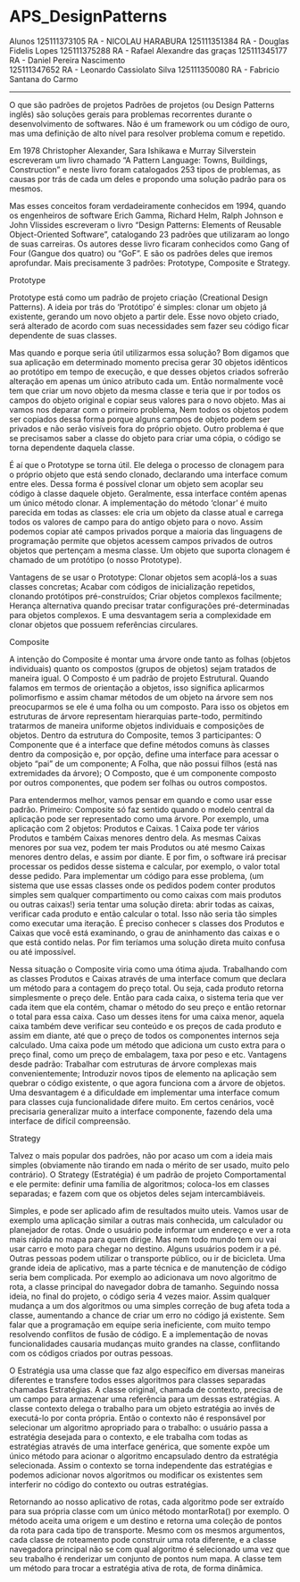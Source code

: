 # APS_DesignPatterns

Alunos 
125111373105 RA - NICOLAU HARABURA
125111351384 RA - Douglas Fidelis Lopes
125111375288 RA - Rafael Alexandre das graças
125111345177 RA - Daniel Pereira Nascimento    
125111347652 RA - Leonardo Cassiolato Silva
125111350080 RA - Fabricio Santana do Carmo

----------------------------------------------------------------------------------------------------------------------------------------------------------------------

O que são padrões de projetos
Padrões de projetos (ou Design Patterns inglês) são soluções gerais para problemas recorrentes durante o desenvolvimento de softwares. Não é um framework ou um código de ouro, mas uma definição de alto nível para resolver problema comum e repetido.

Em 1978 Christopher Alexander, Sara Ishikawa e Murray Silverstein escreveram um livro chamado “A Pattern Language: Towns, Buildings, Construction” e neste livro foram catalogados 253 tipos de problemas, as causas por trás de cada um deles e propondo uma solução padrão para os mesmos.

Mas esses conceitos foram verdadeiramente conhecidos em 1994, quando os engenheiros de software Erich Gamma, Richard Helm, Ralph Johnson e John Vlissides escreveram o livro “Design Patterns: Elements of Reusable Object-Oriented Software”, catalogando 23 padrões que utilizaram ao longo de suas carreiras. Os autores desse livro ficaram conhecidos como Gang of Four (Gangue dos quatro) ou “GoF”. E são os padrões deles que iremos aprofundar.  Mais precisamente 3 padrões: Prototype, Composite e Strategy.


Prototype

Prototype está como um padrão de projeto criação (Creational Design Patterns). A ideia por trás do ‘Protótipo’ é simples: clonar um objeto já existente, gerando um novo objeto a partir dele. Esse novo objeto criado, será alterado de acordo com suas necessidades sem fazer seu código ficar dependente de suas classes.

Mas quando e porque seria útil utilizarmos essa solução? Bom digamos que sua aplicação em determinado momento precisa gerar 30 objetos idênticos ao protótipo em tempo de execução, e que desses objetos criados sofrerão alteração em apenas um único atributo cada um. Então normalmente você tem que criar um novo objeto da mesma classe e teria que ir por todos os campos do objeto original e copiar seus valores para o novo objeto.  Mas ai vamos nos deparar com o primeiro problema, Nem todos os objetos podem ser copiados dessa forma porque alguns campos de objeto podem ser privados e não serão visíveis fora do próprio objeto. Outro problema é que se precisamos saber a classe do objeto para criar uma cópia, o código se torna dependente daquela classe.

É aí que o Prototype se torna útil. Ele delega o processo de clonagem para o próprio objeto que está sendo clonado, declarando uma interface comum entre eles. Dessa forma é possível clonar um objeto sem acoplar seu código à classe daquele objeto. Geralmente, essa interface contém apenas um único método clonar.
A implementação do método ‘clonar’ é muito parecida em todas as classes: ele cria um objeto da classe atual e carrega todos os valores de campo para do antigo objeto para o novo. Assim podemos copiar até campos privados porque a maioria das linguagens de programação permite que objetos acessem campos privados de outros objetos que pertençam a mesma classe. Um objeto que suporta clonagem é chamado de um protótipo (o nosso Prototype). 

Vantagens de se usar o Prototype: Clonar objetos sem acoplá-los a suas classes concretas; Acabar com códigos de inicialização repetidos, clonando protótipos pré-construídos; Criar objetos complexos facilmente; Herança alternativa quando precisar tratar configurações pré-determinadas para objetos complexos.
E uma desvantagem seria a complexidade em clonar objetos que possuem referências circulares.


Composite

A intenção do Composite é montar uma árvore onde tanto as folhas (objetos individuais) quanto os compostos (grupos de objetos) sejam tratados de maneira igual. O Composto é um padrão de projeto Estrutural. Quando falamos em termos de orientação a objetos, isso significa aplicarmos polimorfismo e assim chamar métodos de um objeto na árvore sem nos preocuparmos se ele é uma folha ou um composto.
Para isso os objetos em estruturas de árvore representam hierarquias parte-todo, permitindo tratarmos de maneira uniforme objetos individuais e composições de objetos.
Dentro da estrutura do Composite, temos 3 participantes: O Componente que é a interface que define métodos comuns às classes dentro da composição e, por opção, define uma interface para acessar o objeto “pai” de um componente; A Folha, que não possui filhos (está nas extremidades da árvore); O Composto, que é um componente composto por outros componentes, que podem ser folhas ou outros compostos.

Para entendermos melhor, vamos pensar em quando e como usar esse padrão. Primeiro: Composite só faz sentido quando o modelo central da aplicação pode ser representado como uma árvore. Por exemplo, uma aplicação com 2 objetos: Produtos e Caixas. 1 Caixa pode ter vários Produtos e também Caixas menores dentro dela. As mesmas Caixas menores por sua vez, podem ter mais Produtos ou até mesmo Caixas menores dentro delas, e assim por diante. E por fim, o software irá precisar processar os pedidos desse sistema e calcular, por exemplo, o valor total desse pedido.
Para implementar um código para esse problema, (um sistema que use essas classes onde os pedidos podem conter produtos simples sem qualquer compartimento ou como caixas com mais produtos ou outras caixas!) seria tentar uma solução direta: abrir todas as caixas, verificar cada produto e então calcular o total. Isso não seria tão simples como executar uma iteração. É preciso conhecer s classes dos Produtos e Caixas que você está examinando, o grau de aninhamento das caixas e o que está contido nelas. Por fim teríamos uma solução direta muito confusa ou até impossível.

Nessa situação o Composite viria como uma ótima ajuda. Trabalhando com as classes Produtos e Caixas através de uma interface comum que declara um método para a contagem do preço total. Ou seja, cada produto retorna simplesmente o preço dele. Então para cada caixa, o sistema teria que ver cada item que ela contém, chamar o método do seu preço e então retornar o total para essa caixa. Caso um desses itens for uma caixa menor, aquela caixa também deve verificar seu conteúdo e os preços de cada produto e assim em diante, até que o preço de todos os componentes internos seja calculado. Uma caixa pode um método que adiciona um custo extra para o preço final, como um preço de embalagem, taxa por peso e etc.
Vantagens desde padrão: Trabalhar com estruturas de árvore complexas mais convenientemente; Introduzir novos tipos de elemento na aplicação sem quebrar o código existente, o que agora funciona com a árvore de objetos.
Uma desvantagem é a dificuldade em implementar uma interface comum para classes cuja funcionalidade difere muito. Em certos cenários, você precisaria generalizar muito a interface componente, fazendo dela uma interface de difícil compreensão.


Strategy

Talvez o mais popular dos padrões, não por acaso um com a ideia mais simples (obviamente não tirando em nada o mérito de ser usado, muito pelo contrário). O Strategy (Estratégia) é um padrão de projeto Comportamental e ele permite: definir uma família de algoritmos; coloca-los em classes separadas; e fazem com que os objetos deles sejam intercambiáveis.

Simples, e pode ser aplicado afim de resultados muito uteis. Vamos usar de exemplo uma aplicação similar a outras mais conhecida, um calculador ou planejador de rotas. Onde o usuário pode informar um endereço e ver a rota mais rápida no mapa para quem dirige. Mas nem todo mundo tem ou vai usar carro e moto para chegar no destino. Alguns usuários podem ir a pé. Outras pessoas podem utilizar o transporte público, ou ir de bicicleta. Uma grande ideia de aplicativo, mas a parte técnica e de manutenção de código seria bem complicada. Por exemplo ao adicionava um novo algoritmo de rota, a classe principal do navegador dobra de tamanho. Seguindo nossa ideia, no final do projeto, o código seria 4 vezes maior.
Assim qualquer mudança a um dos algoritmos ou uma simples correção de bug afeta toda a classe, aumentando a chance de criar um erro no código já existente. Sem falar que a programação em equipe seria ineficiente, com muito tempo resolvendo conflitos de fusão de código. E a implementação de novas funcionalidades causaria mudanças muito grandes na classe, conflitando com os códigos criados por outras pessoas.

O Estratégia usa uma classe que faz algo específico em diversas maneiras diferentes e transfere todos esses algoritmos para classes separadas chamadas Estratégias. A classe original, chamada de contexto, precisa de um campo para armazenar uma referência para um dessas estratégias. A classe contexto delega o trabalho para um objeto estratégia ao invés de executá-lo por conta própria.
Então o contexto não é responsável por selecionar um algoritmo apropriado para o trabalho: o usuário passa a estratégia desejada para o contexto, e ele trabalha com todas as estratégias através de uma interface genérica, que somente expõe um único método para acionar o algoritmo encapsulado dentro da estratégia selecionada. Assim o contexto se torna independente das estratégias e podemos adicionar novos algoritmos ou modificar os existentes sem interferir no código do contexto ou outras estratégias.

Retornando ao nosso aplicativo de rotas, cada algoritmo pode ser extraído para sua própria classe com um único método montarRota() por exemplo. O método aceita uma origem e um destino e retorna uma coleção de pontos da rota para cada tipo de transporte. Mesmo com os mesmos argumentos, cada classe de roteamento pode construir uma rota diferente, e a classe navegadora principal não se com qual algoritmo é selecionado uma vez que seu trabalho é renderizar um conjunto de pontos num mapa. A classe tem um método para trocar a estratégia ativa de rota, de forma dinâmica.
